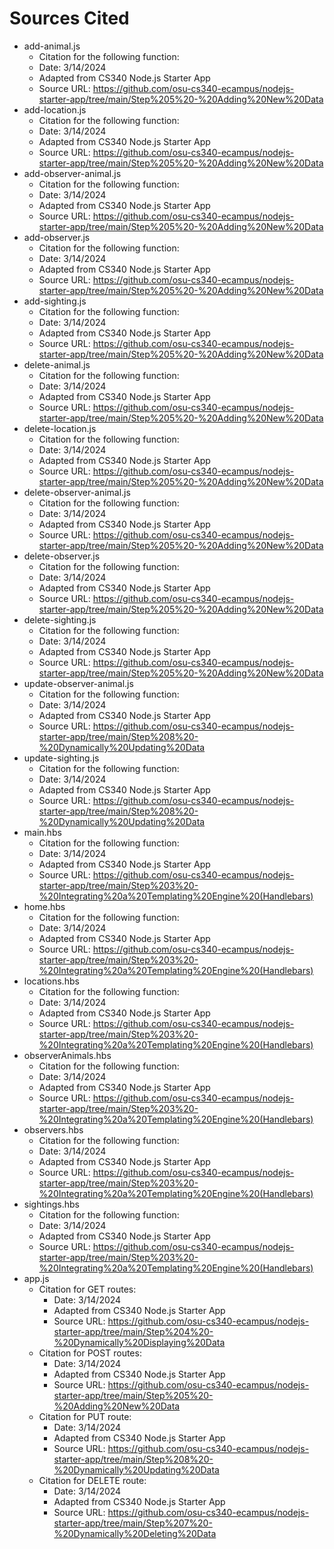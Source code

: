# Sources Cited
- add-animal.js
  - Citation for the following function:
  - Date: 3/14/2024
  - Adapted from CS340 Node.js Starter App
  - Source URL: https://github.com/osu-cs340-ecampus/nodejs-starter-app/tree/main/Step%205%20-%20Adding%20New%20Data
- add-location.js
  - Citation for the following function:
  - Date: 3/14/2024
  - Adapted from CS340 Node.js Starter App
  - Source URL: https://github.com/osu-cs340-ecampus/nodejs-starter-app/tree/main/Step%205%20-%20Adding%20New%20Data
- add-observer-animal.js
  - Citation for the following function:
  - Date: 3/14/2024
  - Adapted from CS340 Node.js Starter App
  - Source URL: https://github.com/osu-cs340-ecampus/nodejs-starter-app/tree/main/Step%205%20-%20Adding%20New%20Data
- add-observer.js
  - Citation for the following function:
  - Date: 3/14/2024
  - Adapted from CS340 Node.js Starter App
  - Source URL: https://github.com/osu-cs340-ecampus/nodejs-starter-app/tree/main/Step%205%20-%20Adding%20New%20Data
- add-sighting.js
  - Citation for the following function:
  - Date: 3/14/2024
  - Adapted from CS340 Node.js Starter App
  - Source URL: https://github.com/osu-cs340-ecampus/nodejs-starter-app/tree/main/Step%205%20-%20Adding%20New%20Data
- delete-animal.js
  - Citation for the following function:
  - Date: 3/14/2024
  - Adapted from CS340 Node.js Starter App
  - Source URL: https://github.com/osu-cs340-ecampus/nodejs-starter-app/tree/main/Step%205%20-%20Adding%20New%20Data
- delete-location.js
  - Citation for the following function:
  - Date: 3/14/2024
  - Adapted from CS340 Node.js Starter App
  - Source URL: https://github.com/osu-cs340-ecampus/nodejs-starter-app/tree/main/Step%205%20-%20Adding%20New%20Data
- delete-observer-animal.js
  - Citation for the following function:
  - Date: 3/14/2024
  - Adapted from CS340 Node.js Starter App
  - Source URL: https://github.com/osu-cs340-ecampus/nodejs-starter-app/tree/main/Step%205%20-%20Adding%20New%20Data
- delete-observer.js
  - Citation for the following function:
  - Date: 3/14/2024
  - Adapted from CS340 Node.js Starter App
  - Source URL: https://github.com/osu-cs340-ecampus/nodejs-starter-app/tree/main/Step%205%20-%20Adding%20New%20Data
- delete-sighting.js
  - Citation for the following function:
  - Date: 3/14/2024
  - Adapted from CS340 Node.js Starter App
  - Source URL: https://github.com/osu-cs340-ecampus/nodejs-starter-app/tree/main/Step%205%20-%20Adding%20New%20Data
- update-observer-animal.js
  - Citation for the following function:
  - Date: 3/14/2024
  - Adapted from CS340 Node.js Starter App
  - Source URL: https://github.com/osu-cs340-ecampus/nodejs-starter-app/tree/main/Step%208%20-%20Dynamically%20Updating%20Data
- update-sighting.js
  - Citation for the following function:
  - Date: 3/14/2024
  - Adapted from CS340 Node.js Starter App
  - Source URL: https://github.com/osu-cs340-ecampus/nodejs-starter-app/tree/main/Step%208%20-%20Dynamically%20Updating%20Data
- main.hbs
  - Citation for the following function:
  - Date: 3/14/2024
  - Adapted from CS340 Node.js Starter App
  - Source URL: https://github.com/osu-cs340-ecampus/nodejs-starter-app/tree/main/Step%203%20-%20Integrating%20a%20Templating%20Engine%20(Handlebars)
- home.hbs
  - Citation for the following function:
  - Date: 3/14/2024
  - Adapted from CS340 Node.js Starter App
  - Source URL: https://github.com/osu-cs340-ecampus/nodejs-starter-app/tree/main/Step%203%20-%20Integrating%20a%20Templating%20Engine%20(Handlebars)
- locations.hbs
  - Citation for the following function:
  - Date: 3/14/2024
  - Adapted from CS340 Node.js Starter App
  - Source URL: https://github.com/osu-cs340-ecampus/nodejs-starter-app/tree/main/Step%203%20-%20Integrating%20a%20Templating%20Engine%20(Handlebars)
- observerAnimals.hbs
  - Citation for the following function:
  - Date: 3/14/2024
  - Adapted from CS340 Node.js Starter App
  - Source URL: https://github.com/osu-cs340-ecampus/nodejs-starter-app/tree/main/Step%203%20-%20Integrating%20a%20Templating%20Engine%20(Handlebars)
- observers.hbs
  - Citation for the following function:
  - Date: 3/14/2024
  - Adapted from CS340 Node.js Starter App
  - Source URL: https://github.com/osu-cs340-ecampus/nodejs-starter-app/tree/main/Step%203%20-%20Integrating%20a%20Templating%20Engine%20(Handlebars)
- sightings.hbs
  - Citation for the following function:
  - Date: 3/14/2024
  - Adapted from CS340 Node.js Starter App
  - Source URL: https://github.com/osu-cs340-ecampus/nodejs-starter-app/tree/main/Step%203%20-%20Integrating%20a%20Templating%20Engine%20(Handlebars)
- app.js
  - Citation for GET routes:
    - Date: 3/14/2024
    - Adapted from CS340 Node.js Starter App
    - Source URL: https://github.com/osu-cs340-ecampus/nodejs-starter-app/tree/main/Step%204%20-%20Dynamically%20Displaying%20Data
  - Citation for POST routes:
    - Date: 3/14/2024
    - Adapted from CS340 Node.js Starter App
    - Source URL: https://github.com/osu-cs340-ecampus/nodejs-starter-app/tree/main/Step%205%20-%20Adding%20New%20Data
  - Citation for PUT route:
    - Date: 3/14/2024
    - Adapted from CS340 Node.js Starter App
    - Source URL: https://github.com/osu-cs340-ecampus/nodejs-starter-app/tree/main/Step%208%20-%20Dynamically%20Updating%20Data
  - Citation for DELETE route:
    - Date: 3/14/2024
    - Adapted from CS340 Node.js Starter App
    - Source URL: https://github.com/osu-cs340-ecampus/nodejs-starter-app/tree/main/Step%207%20-%20Dynamically%20Deleting%20Data
